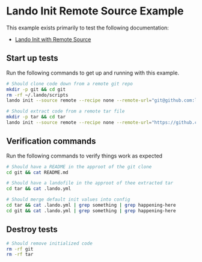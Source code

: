 # Lando Init Remote Source Example

This example exists primarily to test the following documentation:

* [Lando Init with Remote Source](https://docs.lando.dev/cli/init.html#remote-git-repo-or-archive)

## Start up tests

Run the following commands to get up and running with this example.

```bash
# Should clone code down from a remote git repo
mkdir -p git && cd git
rm -rf ~/.lando/scripts
lando init --source remote --recipe none --remote-url="git@github.com:lando/lando.git" --yes

# Should extract code from a remote tar file
mkdir -p tar && cd tar
lando init --source remote --recipe none --remote-url="https://github.com/lando/lando/archive/refs/tags/v3.23.20.tar.gz" --remote-options="--strip-components=1" --yes
```

## Verification commands

Run the following commands to verify things work as expected

```bash
# Should have a README in the approot of the git clone
cd git && cat README.md

# Should have a landofile in the approot of thee extracted tar
cd tar && cat .lando.yml

# Should merge default init values into config
cd tar && cat .lando.yml | grep something | grep happening-here
cd git && cat .lando.yml | grep something | grep happening-here
```

## Destroy tests

```bash
# Should remove initialized code
rm -rf git
rm -rf tar
```
